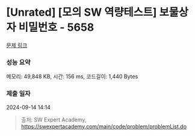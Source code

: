# [Unrated] [모의 SW 역량테스트] 보물상자 비밀번호 - 5658 

[문제 링크](https://swexpertacademy.com/main/code/problem/problemDetail.do?contestProbId=AWXRUN9KfZ8DFAUo) 

### 성능 요약

메모리: 49,848 KB, 시간: 156 ms, 코드길이: 1,440 Bytes

### 제출 일자

2024-09-14 14:14



> 출처: SW Expert Academy, https://swexpertacademy.com/main/code/problem/problemList.do